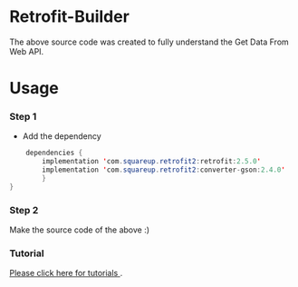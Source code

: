 # Retrofit-Builder
The above source code was created to fully understand the Get Data From Web API.

# Usage

### Step 1 
- Add the dependency
```java
  	dependencies {
        implementation 'com.squareup.retrofit2:retrofit:2.5.0'
        implementation 'com.squareup.retrofit2:converter-gson:2.4.0'
        }
}
```

### Step 2 
 Make the source code of the above :)


### Tutorial 
[Please click here for tutorials ](http://phoenixdevs.ir/1398/01/13/%d8%a2%d9%85%d9%88%d8%b2%d8%b4-%d8%a7%d8%b3%d8%aa%d9%81%d8%a7%d8%af%d9%87-%d8%a7%d8%b2-retrofit-%d8%af%d8%b1-%d8%a7%d9%86%d8%af%d8%b1%d9%88%db%8c%d8%af/).
